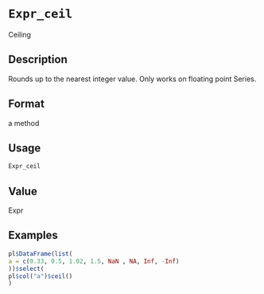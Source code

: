 # `Expr_ceil`

Ceiling


## Description

Rounds up to the nearest integer value.
 Only works on floating point Series.


## Format

a method


## Usage

```r
Expr_ceil
```


## Value

Expr


## Examples

```r
pl$DataFrame(list(
a = c(0.33, 0.5, 1.02, 1.5, NaN , NA, Inf, -Inf)
))$select(
pl$col("a")$ceil()
)
```


